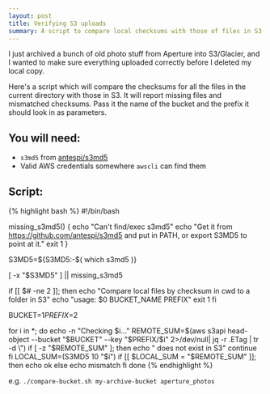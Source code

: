 ```yaml
---
layout: post
title: Verifying S3 uploads
summary: A script to compare local checksums with those of files in S3 to make sure they uploaded successfully.
---
```

I just archived a bunch of old photo stuff from Aperture into S3/Glacier, and I wanted to make sure everything uploaded correctly before I deleted my local copy.

Here's a script which will compare the checksums for all the files in the current directory with those in S3. It will report missing files and mismatched checksums. Pass it the name of the bucket and the prefix it should look in as parameters.

## You will need:

* `s3md5` from [antespi/s3md5](https://github.com/antespi/s3md5)
* Valid AWS credentials somewhere `awscli` can find them

## Script:

{% highlight bash %}
#!/bin/bash

missing_s3md5() {
        echo "Can't find/exec s3md5"
        echo "Get it from https://github.com/antespi/s3md5 and put in PATH, or export S3MD5 to point at it."
        exit 1
}

S3MD5=${S3MD5:-$( which s3md5 )}

[ -x "$S3MD5" ] || missing_s3md5

if [[ $# -ne 2 ]]; then
        echo "Compare local files by checksum in cwd to a folder in S3"
        echo "usage: $0 BUCKET_NAME PREFIX"
        exit 1
fi

BUCKET=$1
PREFIX=$2

for i in *; do
        echo -n "Checking $i..."
        REMOTE_SUM=$(aws s3api head-object --bucket "$BUCKET" --key "$PREFIX/$i" 2>/dev/null| jq -r .ETag | tr -d \")
        if [ -z "$REMOTE_SUM" ]; then
                echo "  does not exist in S3"
                continue
        fi
        LOCAL_SUM=$($S3MD5 10 "$i")
        if [[ $LOCAL_SUM = "$REMOTE_SUM" ]]; then
                echo ok
        else
                echo mismatch
        fi
done
{% endhighlight %}

e.g. `./compare-bucket.sh my-archive-bucket aperture_photos`

